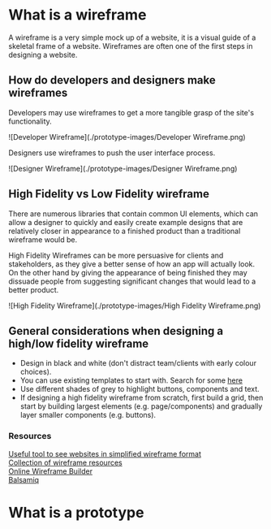 # What is a wireframe

A wireframe is a very simple mock up of a website, it is a visual guide of a skeletal frame of a website.
Wireframes are often one of the first steps in designing a website.

## How do developers and designers make wireframes

Developers may use wireframes to get a more tangible grasp of the site's functionality.

![Developer Wireframe](./prototype-images/Developer Wireframe.png)

Designers use wireframes to push the user interface process.

![Designer Wireframe](./prototype-images/Designer Wireframe.png)

## High Fidelity vs Low Fidelity wireframe

There are numerous libraries that contain common UI elements, which can allow a designer to quickly and easily create example designs that are relatively closer in appearance to a finished product than a traditional wireframe would be.

High Fidelity Wireframes can be more persuasive for clients and stakeholders, as they give a better sense of how an app will actually look. On the other hand by giving the appearance of being finished they may dissuade people from suggesting significant changes that would lead to a better product.

![High Fidelity Wireframe](./prototype-images/High Fidelity Wireframe.png)

## General considerations when designing a high/low fidelity wireframe
- Design in black and white (don't distract team/clients with early colour choices).
- You can use existing templates to start with. Search for some  [here](https://creately.com/diagram-community/examples/t/wireframe)
- Use different shades of grey to highlight buttons, components and text.
- If designing a high fidelity wireframe from scratch, first build a grid, then start by building largest elements (e.g. page/components) and gradually layer smaller components (e.g. buttons).


### Resources
[Useful tool to see websites in simplified wireframe format](http://www.wirify.com)  
[Collection of wireframe resources](http://wireframes.tumblr.com/)  
[Online Wireframe Builder](https://wireframe.cc/)  
[Balsamiq](www.balsamiq.com/)  

# What is a prototype
